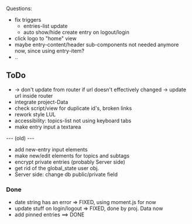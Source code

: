 Questions:

- fix triggers
  - entries-list update
  - auto show/hide create entry on logout/login
- click logo to "home" view
- maybe entry-content/header sub-components not needed anymore now, since using entry-item?
- ..

## ToDo

* -> don't update from router if url doesn't effectively changed
  -> update url inside router
* integrate project-Data
* check script/view for duplicate id's, broken links
* rework style LUL
* accessibility: topics-list not using keyboard tabs
* make entry input a textarea

--- (old) ---

* add new-entry input elements
* make new/edit elements for topics and subtags
* encrypt private entries (probably Server side)
* get rid of the global_state user obj.
* Server side: change db public/private field

### Done

* date string has an error => FIXED, using moment.js for now
* update stuff on login/logout => FIXED, done by proj. Data now
* add pinned entries ==> DONE
